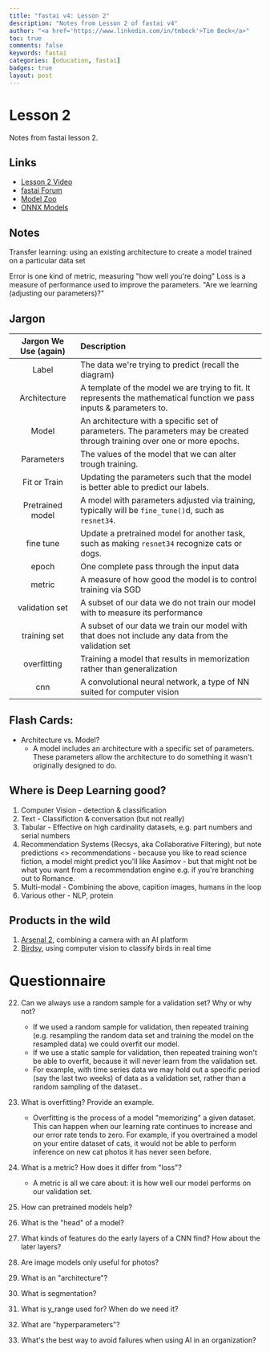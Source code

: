 ```yaml
---
title: "fastai v4: Lesson 2"
description: "Notes from Lesson 2 of fastai v4"
author: "<a href='https://www.linkedin.com/in/tmbeck'>Tim Beck</a>"
toc: true
comments: false
keywords: fastai
categories: [education, fastai]
badges: true
layout: post
---
```

# Lesson 2

Notes from fastai lesson 2.

## Links

* [Lesson 2 Video](https://course.fast.ai/videos/?lesson=2)
* [fastai Forum](https://forums.fast.ai/)
* [Model Zoo](https://modelzoo.co/)
* [ONNX Models](https://github.com/onnx/models)

## Notes

Transfer learning: using an existing architecture to create a model trained on a particular data set

Error is one kind of metric, measuring "how well you're doing"
Loss is a measure of performance used to improve the parameters. "Are we learning (adjusting our parameters)?"

## Jargon

|Jargon We Use (again)|Description|
|:---:|:---|
|Label|The data we're trying to predict (recall the diagram)|
|Architecture|A template of the model we are trying to fit. It represents the mathematical function we pass inputs & parameters to.|
|Model|An architecture with a specific set of parameters. The parameters may be created through training over one or more epochs.|
|Parameters|The values of the model that we can alter trough training.|
|Fit or Train|Updating the parameters such that the model is better able to predict our labels.|
|Pretrained model|A model with parameters adjusted via training, typically will be `fine_tune()`d, such as `resnet34`.|
|fine tune|Update a pretrained model for another task, such as making `resnet34` recognize cats or dogs.|
|epoch|One complete pass through the input data|
|metric|A measure of how good the model is to control training via SGD|
|validation set|A subset of our data we do not train our model with to measure its performance|
|training set|A subset of our data we train our model with that does not include any data from the validation set|
|overfitting|Training a model that results in memorization rather than generalization|
|cnn|A convolutional neural network, a type of NN suited for computer vision|

## Flash Cards:

* Architecture vs. Model?
    * A model includes an architecture with a specific set of parameters. These parameters allow the architecture to do something it wasn't originally designed to do.

## Where is Deep Learning good?

1. Computer Vision - detection & classification
2. Text - Classifiction & conversation (but not really)
3. Tabular - Effective on high cardinality datasets, e.g. part numbers and serial numbers
4. Recommendation Systems (Recsys, aka Collaborative Filtering), but note predictions <> recommendations - because you like to read science fiction, a model might predict you'll like Aasimov - but that might not be what you want from a recommendation engine e.g. if you're branching out to Romance.
4. Multi-modal - Combining the above, capition images, humans in the loop
5. Various other - NLP, protein

## Products in the wild

1. [Arsenal 2](https://www.kickstarter.com/projects/2092430307/arsenal-2/description), combining a camera with an AI platform
2. [Birdsy](https://www.kickstarter.com/projects/birdsy/birdsy-ai-records-and-ids-birds-and-wildlife-for-you), using computer vision to classify birds in real time


# Questionnaire

22. Can we always use a random sample for a validation set? Why or why not?

    * If we used a random sample for validation, then repeated training (e.g. resampling the random data set and training the model on the resampled data) we could overfit our model.
    * If we use a static sample for validation, then repeated training won't be able to overfit, because it will never learn from the validation set.
    * For example, with time series data we may hold out a specific period (say the last two weeks) of data as a validation set, rather than a random sampling of the dataset..

23. What is overfitting? Provide an example.

    * Overfitting is the process of a model "memorizing" a given dataset. This can happen when our learning rate continues to increase and our error rate tends to zero. For example, if you overtrained a model on your entire dataset of cats, it would not be able to perform inference on new cat photos it has never seen before.

24. What is a metric? How does it differ from "loss"?

    * A metric is all we care about: it is how well our model performs on our validation set. 

25. How can pretrained models help?

26. What is the "head" of a model?

27. What kinds of features do the early layers of a CNN find? How about the later layers?

28. Are image models only useful for photos?

29. What is an "architecture"?

30. What is segmentation?

31. What is y_range used for? When do we need it?

32. What are "hyperparameters"?

33. What's the best way to avoid failures when using AI in an organization?

